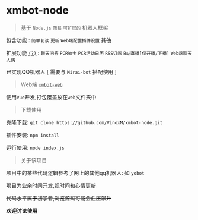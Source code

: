 # xmbot-node

> 基于 `Node.js` `简易` `可扩展的` 机器人框架

包含功能 : `简单复读` `更新` `Web端配置插件设置` ~~其他~~

扩展功能 [`(?)`](https://github.com/VinoxM/xmbot-node/tree/master/src/plugins) : `聊天问答` `PCR抽卡` `PCR活动日历` `RSS订阅` `B站直播[仅开播/下播]` `Web端聊天人偶`

已实现QQ机器人 [ 需要与 `Mirai-bot` 搭配使用 ]

> Web端 [`xmbot-web`](https://github.com/VinoxM/xmbot-web) 

使用`Vue`开发,打包覆盖放在`web`文件夹中

> 下载使用

克隆下载: `git clone https://github.com/VinoxM/xmbot-node.git`

插件安装: `npm install`

运行使用: `node index.js`

> 关于该项目

项目中的某些代码逻辑参考了网上的其他qq机器人: 如 `yobot`

项目为业余时间开发,视时间和心情更新

~~代码水平属于初学者,浏览源码可能会血压飙升~~

**欢迎讨论使用**
